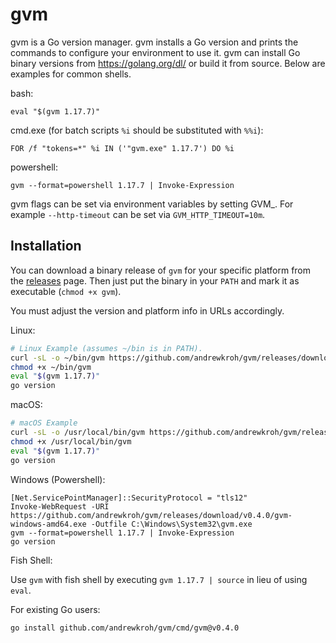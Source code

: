 gvm
===

gvm is a Go version manager. gvm installs a Go version and prints the commands
to configure your environment to use it. gvm can install Go binary versions from
https://golang.org/dl/ or build it from source. Below are examples for common
shells.

bash:

`eval "$(gvm 1.17.7)"`

cmd.exe (for batch scripts `%i` should be substituted with `%%i`):

`FOR /f "tokens=*" %i IN ('"gvm.exe" 1.17.7') DO %i`

powershell:

`gvm --format=powershell 1.17.7 | Invoke-Expression`

gvm flags can be set via environment variables by setting GVM_<flag>. For
example `--http-timeout` can be set via `GVM_HTTP_TIMEOUT=10m`.

Installation
------------

You can download a binary release of `gvm` for your specific platform from the
[releases](https://github.com/andrewkroh/gvm/releases) page. Then just put the
binary in your `PATH` and mark it as executable (`chmod +x gvm`).

You must adjust the version and platform info in URLs accordingly.

Linux:

``` bash
# Linux Example (assumes ~/bin is in PATH).
curl -sL -o ~/bin/gvm https://github.com/andrewkroh/gvm/releases/download/v0.4.0/gvm-linux-amd64
chmod +x ~/bin/gvm
eval "$(gvm 1.17.7)"
go version
```

macOS:

``` bash
# macOS Example
curl -sL -o /usr/local/bin/gvm https://github.com/andrewkroh/gvm/releases/download/v0.4.0/gvm-darwin-amd64
chmod +x /usr/local/bin/gvm
eval "$(gvm 1.17.7)"
go version
```

Windows (Powershell):

```
[Net.ServicePointManager]::SecurityProtocol = "tls12"
Invoke-WebRequest -URI https://github.com/andrewkroh/gvm/releases/download/v0.4.0/gvm-windows-amd64.exe -Outfile C:\Windows\System32\gvm.exe
gvm --format=powershell 1.17.7 | Invoke-Expression
go version
```

Fish Shell:

Use `gvm` with fish shell by executing `gvm 1.17.7 | source` in lieu of using `eval`.

For existing Go users:

`go install github.com/andrewkroh/gvm/cmd/gvm@v0.4.0`
